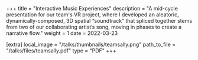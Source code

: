 +++
title = "Interactive Music Experiences"
description = "A mid-cycle presentation for our team's VR project, where I developed an aleatoric, dynamically-composed, 3D spatial “soundtrack” that spliced together stems from two of our collaborating artist’s song, moving in phases to create a narrative flow."
weight = 1
date = 2022-03-23

[extra]
local_image = "/talks/thumbnails/teamsally.png"
path_to_file = "/talks/files/teamsally.pdf"
type = "PDF"
+++

